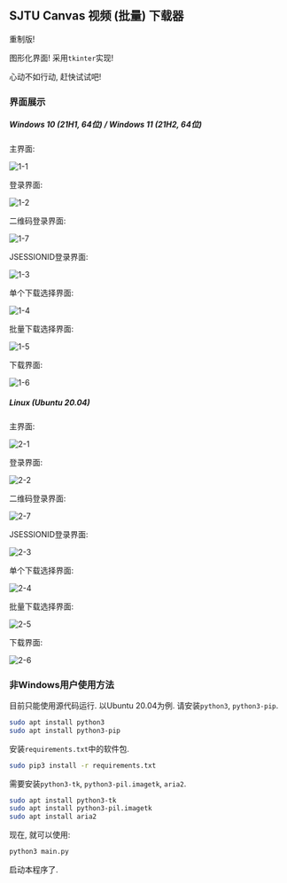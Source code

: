 ## SJTU Canvas 视频 (批量) 下载器

重制版!

图形化界面! 采用`tkinter`实现!

心动不如行动, 赶快试试吧!

### 界面展示

##### Windows 10 (21H1, 64位) / Windows 11 (21H2, 64位)

主界面:

![1-1](README.assets/1-1.png)

登录界面:

![1-2](README.assets/1-2.png)

二维码登录界面:

![1-7](README.assets/1-7.png)

JSESSIONID登录界面:

![1-3](README.assets/1-3.png)

单个下载选择界面:

![1-4](README.assets/1-4.png)

批量下载选择界面:

![1-5](README.assets/1-5.png)

下载界面:

![1-6](README.assets/1-6.png)

##### Linux (Ubuntu 20.04)

主界面:

![2-1](README.assets/2-1.png)

登录界面:

![2-2](README.assets/2-2.png)

二维码登录界面:

![2-7](README.assets/2-7.png)

JSESSIONID登录界面:

![2-3](README.assets/2-3.png)

单个下载选择界面:

![2-4](README.assets/2-4.png)

批量下载选择界面:

![2-5](README.assets/2-5.png)

下载界面:

![2-6](README.assets/2-6.png)

### 非Windows用户使用方法

目前只能使用源代码运行. 以Ubuntu 20.04为例. 请安装`python3`, `python3-pip`.

```sh
sudo apt install python3
sudo apt install python3-pip
```

安装`requirements.txt`中的软件包.

```sh
sudo pip3 install -r requirements.txt
```

需要安装`python3-tk`, `python3-pil.imagetk`, `aria2`.

```sh
sudo apt install python3-tk
sudo apt install python3-pil.imagetk
sudo apt install aria2
```

现在, 就可以使用:

```sh
python3 main.py
```

启动本程序了.
